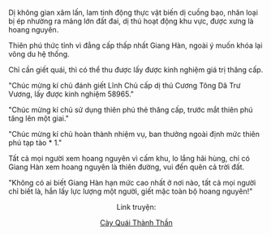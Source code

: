 Dị không gian xâm lấn, lam tinh động thực vật biến dị cuồng bạo, nhân loại bị ép nhường ra mảng lớn đất đai, dị thú hoạt động khu vực, được xưng là hoang nguyên.

Thiên phú thức tỉnh vì đẳng cấp thấp nhất Giang Hàn, ngoài ý muốn khóa lại võng du hệ thống.

Chỉ cần giết quái, thì có thể thu được lấy được kinh nghiệm giá trị thăng cấp.

"Chúc mừng kí chủ đánh giết Lĩnh Chủ cấp dị thú Cương Tông Dã Trư Vương, lấy được kinh nghiệm 58965."

"Chúc mừng kí chủ sử dụng thiên phú thẻ thăng cấp, trước mắt thiên phú tăng lên một giai."

"Chúc mừng kí chủ hoàn thành nhiệm vụ, ban thưởng ngoài định mức thiên phú tạp tào * 1."

Tất cả mọi người xem hoang nguyên vì cấm khu, lo lắng hãi hùng, chỉ có Giang Hàn xem hoang nguyên là thiên đường, vui đến quên cả trời đất.

"Không có ai biết Giang Hàn hạn mức cao nhất ở nơi nào, tất cả mọi người chỉ biết là, hắn lấy lực lượng một người, giết mặc toàn bộ hoang nguyên!"


<div align="center">

Link truyện:

[Cày Quái Thành Thần](https://truyenchuhub.org/truyen/Toan-Cau-Cao-Vo-Cay-Quai-Thanh-Than-Ta-danh-Xuyen-Qua-Nhan-Loai-Cam-Khu)
</div>
